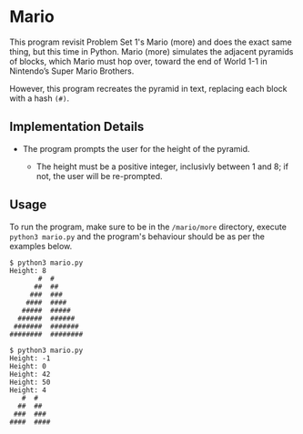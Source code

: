 # Mario

This program revisit Problem Set 1's Mario (more) and does the exact same thing, but this time in Python. Mario (more) simulates the adjacent pyramids of blocks, which Mario must hop over, toward the end of World 1-1 in Nintendo’s Super Mario Brothers.

However, this program recreates the pyramid in text, replacing each block with a hash `(#)`.


## Implementation Details

* The program prompts the user for the height of the pyramid.

    * The height must be a positive integer, inclusivly between 1 and 8; if not, the user will be re-prompted.

## Usage

To run the program, make sure to be in the `/mario/more` directory, execute `python3 mario.py` and the program's behaviour should be as per the examples below.

```
$ python3 mario.py
Height: 8
       #  #
      ##  ##
     ###  ###
    ####  ####
   #####  #####
  ######  ######
 #######  #######
########  ########
```

```
$ python3 mario.py
Height: -1
Height: 0
Height: 42
Height: 50
Height: 4
   #  #
  ##  ##
 ###  ###
####  ####
```



